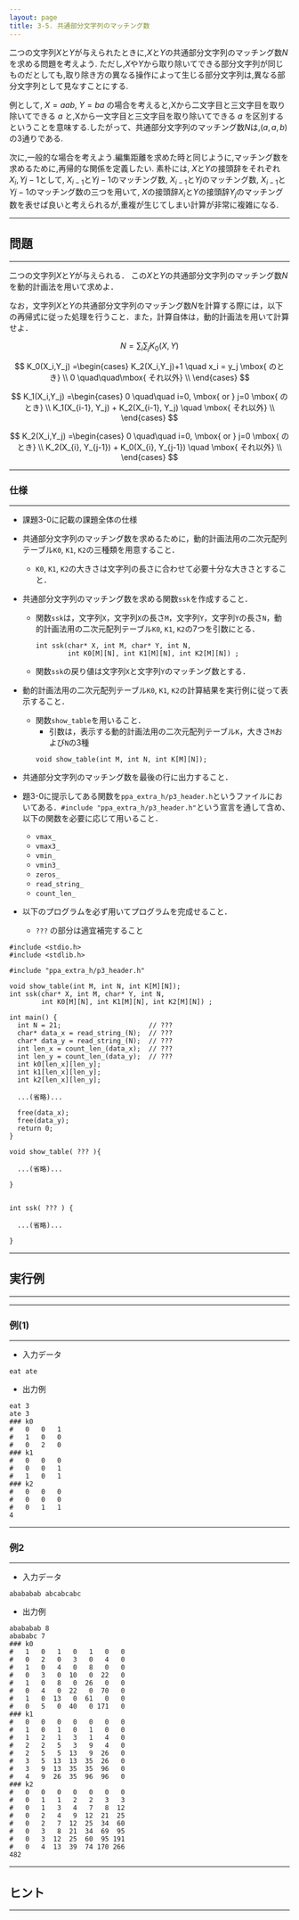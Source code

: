 ```yaml
---
layout: page
title: 3-5. 共通部分文字列のマッチング数
---
```


二つの文字列$X$と$Y$が与えられたときに,$X$と$Y$の共通部分文字列のマッチング数$N$を求める問題を考えよう.
ただし,$X$や$Y$から取り除いてできる部分文字列が同じものだとしても,取り除き方の異なる操作によって生じる部分文字列は,異なる部分文字列として見なすことにする.

例として, $X=aab$, $Y=ba$ の場合を考えると,Xから二文字目と三文字目を取り除いてできる $a$ と,Xから一文字目と三文字目を取り除いてできる $a$ を区別するということを意味する.したがって、共通部分文字列のマッチング数$N$は,$(a,a,b)$の3通りである.

次に,一般的な場合を考えよう.編集距離を求めた時と同じように,マッチング数を求めるために,再帰的な関係を定義したい.
素朴には, $X$と$Y$の接頭辞をそれぞれ$X_{i}, Y{j-1}$として, $X_{i-1}$と$Y{j-1}$のマッチング数, $X_{i-1}$と$Y{j}$のマッチング数, $X_{i-1}$と$Y{j-1}$のマッチング数の三つを用いて, $X$の接頭辞$X_i$と$Y$の接頭辞$Y_j$のマッチング数を表せば良いと考えられるが,重複が生じてしまい計算が非常に複雑になる.


---
## 問題
---
二つの文字列$X$と$Y$が与えられる．
この$X$と$Y$の共通部分文字列のマッチング数$N$を動的計画法を用いて求めよ．

なお，文字列$X$と$Y$の共通部分文字列のマッチング数$N$を計算する際には，以下の再帰式に従った処理を行うこと．また，計算自体は，動的計画法を用いて計算せよ．

$$
N =\sum_i \sum_j K_0 (X, Y) 
$$

$$
K_0(X_i,Y_j) =\begin{cases}
K_2(X_i,Y_j)+1 \quad x_i = y_j \mbox{ のとき} \\
0  \quad\quad\mbox{ それ以外} \\
\end{cases}
$$

$$
K_1(X_i,Y_j) =\begin{cases}
0 \quad\quad i=0, \mbox{ or } j=0 \mbox{ のとき} \\
K_1(X_{i-1}, Y_j) + K_2(X_{i-1}, Y_j) \quad \mbox{ それ以外} \\
\end{cases}
$$

$$
K_2(X_i,Y_j) =\begin{cases}
0 \quad\quad i=0, \mbox{ or } j=0 \mbox{ のとき} \\
K_2(X_{i}, Y_{j-1}) + K_0(X_{i}, Y_{j-1}) \quad \mbox{ それ以外} \\
\end{cases}
$$




---
### 仕様
---
+ 課題3-0に記載の課題全体の仕様

+ 共通部分文字列のマッチング数を求めるために，動的計画法用の二次元配列テーブル`K0`, `K1`, `K2`の三種類を用意すること．
  + `K0`, `K1`, `K2`の大きさは文字列の長さに合わせて必要十分な大きさとすること．

+ 共通部分文字列のマッチング数を求める関数`ssk`を作成すること．
  + 関数`ssk`は，文字列`X`，文字列`X`の長さ`M`，文字列`Y`，文字列`Y`の長さ`N`，動的計画法用の二次元配列テーブル`K0`, `K1`, `K2`の7つを引数にとる．
    ```
    int ssk(char* X, int M, char* Y, int N, 
            int K0[M][N], int K1[M][N], int K2[M][N]) ;
    ```
  + 関数`ssk`の戻り値は文字列`X`と文字列`Y`のマッチング数とする．



+ 動的計画法用の二次元配列テーブル`K0`, `K1`, `K2`の計算結果を実行例に従って表示すること．
  + 関数`show_table`を用いること．
    + 引数は，表示する動的計画法用の二次元配列テーブル`K`，大きさ`M`および`N`の3種
    ```
    void show_table(int M, int N, int K[M][N]);
    ```

+ 共通部分文字列のマッチング数を最後の行に出力すること．

+ 題3-0に提示してある関数を`ppa_extra_h/p3_header.h`というファイルにおいてある．`#include "ppa_extra_h/p3_header.h"`という宣言を通して含め、以下の関数を必要に応じて用いること．
  + `vmax_`
  + `vmax3_`
  + `vmin_`
  + `vmin3_`
  + `zeros_`
  + `read_string_`
  + `count_len_`


+ 以下のプログラムを必ず用いてプログラムを完成せること．
  + `???` の部分は適宜補完すること

```
#include <stdio.h>
#include <stdlib.h>

#include "ppa_extra_h/p3_header.h"

void show_table(int M, int N, int K[M][N]);
int ssk(char* X, int M, char* Y, int N, 
        int K0[M][N], int K1[M][N], int K2[M][N]) ;

int main() {
  int N = 21;                      // ???
  char* data_x = read_string_(N);  // ???
  char* data_y = read_string_(N);  // ???
  int len_x = count_len_(data_x);  // ???
  int len_y = count_len_(data_y);  // ???
  int k0[len_x][len_y];
  int k1[len_x][len_y];
  int k2[len_x][len_y];

  ...(省略)...

  free(data_x);
  free(data_y);
  return 0;
}

void show_table( ??? ){

  ...(省略)...

}


int ssk( ??? ) {

  ...(省略)...

}
```


---
## 実行例
---
---
### 例(1)
---

+ 入力データ
```
eat ate
```

+ 出力例
```
eat 3
ate 3
### k0
#   0   0   1
#   1   0   0
#   0   2   0
### k1
#   0   0   0
#   0   0   1
#   1   0   1
### k2
#   0   0   0
#   0   0   0
#   0   1   1
4
```

---
### 例2
---

+ 入力データ
```
abababab abcabcabc
```

+ 出力例
```
abababab 8
abababc 7
### k0
#   1   0   1   0   1   0   0
#   0   2   0   3   0   4   0
#   1   0   4   0   8   0   0
#   0   3   0  10   0  22   0
#   1   0   8   0  26   0   0
#   0   4   0  22   0  70   0
#   1   0  13   0  61   0   0
#   0   5   0  40   0 171   0
### k1
#   0   0   0   0   0   0   0
#   1   0   1   0   1   0   0
#   1   2   1   3   1   4   0
#   2   2   5   3   9   4   0
#   2   5   5  13   9  26   0
#   3   5  13  13  35  26   0
#   3   9  13  35  35  96   0
#   4   9  26  35  96  96   0
### k2
#   0   0   0   0   0   0   0
#   0   1   1   2   2   3   3
#   0   1   3   4   7   8  12
#   0   2   4   9  12  21  25
#   0   2   7  12  25  34  60
#   0   3   8  21  34  69  95
#   0   3  12  25  60  95 191
#   0   4  13  39  74 170 266
482
```

---
## ヒント
---
